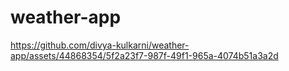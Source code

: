 # weather-app


https://github.com/divya-kulkarni/weather-app/assets/44868354/5f2a23f7-987f-49f1-965a-4074b51a3a2d

